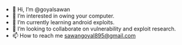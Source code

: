 - 👋 Hi, I’m @goyalsawan
- 👀 I’m interested in owing your computer.
- 🌱 I’m currently learning android exploits.
- 💞️ I’m looking to collaborate on vulnerability and exploit research.
- 📫 How to reach me sawangoyal895@gmail.com

<!---
goyalsawan/goyalsawan is a ✨ special ✨ repository because its `README.md` (this file) appears on your GitHub profile.
You can click the Preview link to take a look at your changes.
--->
